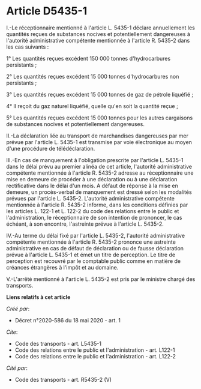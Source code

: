 # Article D5435-1

I.-Le réceptionnaire mentionné à l'article L. 5435-1 déclare annuellement les quantités reçues de substances nocives et
potentiellement dangereuses à l'autorité administrative compétente mentionnée à l'article R. 5435-2 dans les cas suivants : 

1° Les quantités reçues excédent 150 000 tonnes d'hydrocarbures persistants ; 

2° Les quantités reçues excédent 15 000 tonnes d'hydrocarbures non persistants ; 

3° Les quantités reçues excédent 15 000 tonnes de gaz de pétrole liquéfié ; 

4° Il reçoit du gaz naturel liquéfié, quelle qu'en soit la quantité reçue ; 

5° Les quantités reçues excédent 15 000 tonnes pour les autres cargaisons de substances nocives et potentiellement
dangereuses. 

II.-La déclaration liée au transport de marchandises dangereuses par mer prévue par l'article L. 5435-1 est transmise par
voie électronique au moyen d'une procédure de télédéclaration. 

III.-En cas de manquement à l'obligation prescrite par l'article L. 5435-1 dans le délai prévu au premier alinéa de cet
article, l'autorité administrative compétente mentionnée à l'article R. 5435-2 adresse au réceptionnaire une mise en demeure
de procéder à une déclaration ou à une déclaration rectificative dans le délai d'un mois. A défaut de réponse à la mise en
demeure, un procès-verbal de manquement est dressé selon les modalités prévues par l'article L. 5435-2. L'autorité
administrative compétente mentionnée à l'article R. 5435-2 informe, dans les conditions définies par les articles L. 122-1 et
L. 122-2 du code des relations entre le public et l'administration, le réceptionnaire de son intention de prononcer, le cas
échéant, à son encontre, l'astreinte prévue à l'article L. 5435-2. 

IV.-Au terme du délai fixé par l'article L. 5435-2, l'autorité administrative compétente mentionnée à l'article R. 5435-2
prononce une astreinte administrative en cas de défaut de déclaration ou de fausse déclaration prévue à l'article L. 5435-1
et émet un titre de perception. Le titre de perception est recouvré par le comptable public comme en matière de créances
étrangères à l'impôt et au domaine. 

V.-L'arrêté mentionné à l'article L. 5435-2 est pris par le ministre chargé des transports.

**Liens relatifs à cet article**

_Créé par_:

  - Décret n°2020-586 du 18 mai 2020 - art. 1

_Cite_:

  - Code des transports - art. L5435-1
  - Code des relations entre le public et l'administration - art. L122-1
  - Code des relations entre le public et l'administration - art. L122-2

_Cité par_:

  - Code des transports - art. R5435-2 (V)
